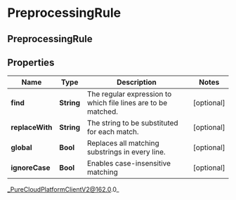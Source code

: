 # PreprocessingRule

## PreprocessingRule

## Properties

|Name | Type | Description | Notes|
|------------ | ------------- | ------------- | -------------|
| **find** | **String** | The regular expression to which file lines are to be matched. | [optional] |
| **replaceWith** | **String** | The string to be substituted for each match. | [optional] |
| **global** | **Bool** | Replaces all matching substrings in every line. | [optional] |
| **ignoreCase** | **Bool** | Enables case-insensitive matching | [optional] |



_PureCloudPlatformClientV2@162.0.0_
